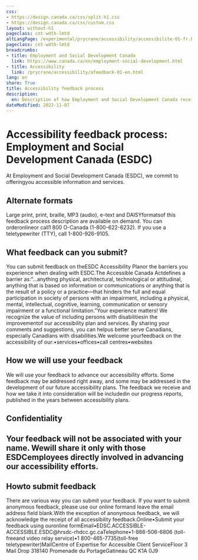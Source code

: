 ```yaml
---
css:
- https://design.canada.ca/css/split-h1.css
- https://design.canada.ca/css/custom.css
layout: without-h1
pageclass: cnt-wdth-lmtd
altLangPage: /experimental/prycrane/accessibility/accessibilite-01-fr.html
pageclass: cnt-wdth-lmtd
breadcrumbs:
- title: Employment and Social Development Canada
  link: https://www.canada.ca/en/employment-social-development.html
- title: Accessibility
  link: /prycrane/accessibility/afeedback-01-en.html  
lang: en
share: True
title: Accessibility feedback process
description: 
  en: Description of how Employment and Social Development Canada receives and responds to your feedback on accessibility issues. 
dateModified: 2022-11-07
---
```

<h1 property="name" id="wb-cont" dir="ltr"><span class="stacked"><span>Accessibility feedback process</span>: <span>Employment and Social Development Canada (ESDC)</span></span></h1>
<p>At Employment and Social Development Canada (ESDC), we commit to offeringyou accessible information and services.</p>			
			
<h2>Alternate formats</h2>
	
Large print, print, braille, MP3 (audio), e-text and DAISYformatsof this feedback process description are available on demand. You can orderonlineor call1 800 O-Canada (1-800-622-6232). If you use a teletypewriter (TTY), call 1-800-926-9105.

<h2>What feedback can you submit?</h2>
You can submit feedback on theESDC Accessibility Planor the barriers you experience when dealing with ESDC.The Accessible Canada Actdefines a barrier as:“...anything physical, architectural, technological or attitudinal, anything that is based on information or communications or anything that is the result of a policy or a practice—that hinders the full and equal participation in society of persons with an impairment, including a physical, mental, intellectual, cognitive, learning, communication or sensory impairment or a functional limitation.”Your experience matters! We recognize the value of including persons with disabilitiesin the improvementof our accessibility plan and services. By sharing your comments and suggestions, you can helpus better serve Canadians, especially Canadians with disabilities.We welcome yourfeedback on the accessibility of our:•services•offices•call centres•websites

<h2>How we will use your feedback</h2>
We will use your feedback to advance our accessibility efforts. Some feedback may be addressed right away, and some may be addressed in the development of our future accessibility plans. The feedback we receive and how we take it into consideration will be includedin our progress reports, published in the years between accessibility plans.

<h2>Confidentiality<h2>
Your feedback will not be associated with your name. Wewill share it only with those ESDCemployees directly involved in advancing our accessibility efforts.
	
<h2>Howto submit feedback</h2>
There are various way you can submit your feedback. If you want to submit anonymous feedback, please use our online formand leave the email address field blank.With the exception of anonymous feedback, we will acknowledge the receipt of all accessibility feedback.Online•Submit your feedback using ouronline formEmail•EDSC.ACCESSIBLE-ACCESSIBLE.ESDC@hrsdc-rhdcc.gc.caTelephone•1-866-506-6806 (toll-freeand video relay service)•1 800-465-7735(toll-free teletypewriter)MailCentre of Expertise for Accessible Client ServiceFloor 3 Mail Drop 318140 Promenade du PortageGatineau QC K1A 0J9			
			
			
